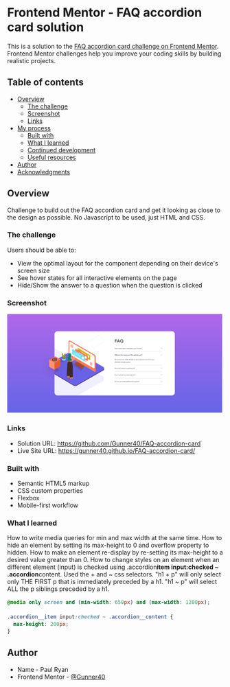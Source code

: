 # Frontend Mentor - FAQ accordion card solution

This is a solution to the [FAQ accordion card challenge on Frontend Mentor](https://www.frontendmentor.io/challenges/faq-accordion-card-XlyjD0Oam). Frontend Mentor challenges help you improve your coding skills by building realistic projects.

## Table of contents

- [Overview](#overview)
  - [The challenge](#the-challenge)
  - [Screenshot](#screenshot)
  - [Links](#links)
- [My process](#my-process)
  - [Built with](#built-with)
  - [What I learned](#what-i-learned)
  - [Continued development](#continued-development)
  - [Useful resources](#useful-resources)
- [Author](#author)
- [Acknowledgments](#acknowledgments)

## Overview

Challenge to build out the FAQ accordion card and get it looking as close to the design as possible. No Javascript to be used, just HTML and CSS.

### The challenge

Users should be able to:

- View the optimal layout for the component depending on their device's screen size
- See hover states for all interactive elements on the page
- Hide/Show the answer to a question when the question is clicked

### Screenshot

![](./Screenshot-Accordion-Card.png)

### Links

- Solution URL: https://github.com/Gunner40/FAQ-accordion-card
- Live Site URL: https://gunner40.github.io/FAQ-accordion-card/

### Built with

- Semantic HTML5 markup
- CSS custom properties
- Flexbox
- Mobile-first workflow

### What I learned

How to write media queries for min and max width at the same time.
How to hide an element by setting its max-height to 0 and overflow property to hidden.
How to make an element re-display by re-setting its max-height to a desired value greater than 0.
How to change styles on an element when an different element (input) is checked using .accordion**item input:checked ~ .accordion**content.
Used the + and ~ css selectors. "h1 + p" will only select only THE FIRST p that is immediately preceded by a h1. "h1 ~ p" will select ALL the p siblings preceded by a h1.

```css
@media only screen and (min-width: 650px) and (max-width: 1200px);

.accordion__item input:checked ~ .accordion__content {
  max-height: 200px;
}
```

## Author

- Name - Paul Ryan
- Frontend Mentor - [@Gunner40](https://www.frontendmentor.io/profile/Gunner40)
